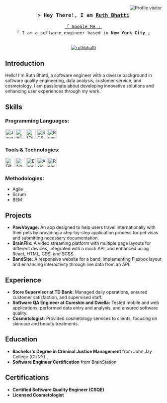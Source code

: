 <!--
<h2 align="center">
  Welcome to Ruth Bhatti's World!
  <img src="https://media.giphy.com/media/hvRJCLFzcasrR4ia7z/giphy.gif" width="28">
</h2>
-->

<!--
<p align="center">
  <a href="https://github.com/ruthbhatti"><img src="https://readme-typing-svg.herokuapp.com/?lines=Self%20Taught%20Programmer;Front%20End%20Developer;Always%20learning%20new%20things&center=true&width=380&height=45"></a>
</p>
-->

<a href="https://komarev.com/ghpvc/?username=ruthbhatti">
  <img align="right" src="https://komarev.com/ghpvc/?username=ruthbhatti&label=Visitors&color=0e75b6&style=flat" alt="Profile visitor" />
</a>

<h3 align="center">
        <samp>&gt; Hey There!, I am
                <b><a target="_blank" href="https://github.com/ruthbhatti">Ruth Bhatti</a></b>
        </samp>
</h3>

<p align="center"> 
  <samp>
    <a href="https://www.google.com/search?q=Ruth+Bhatti">「 Google Me 」</a>
    <br>
    「 I am a software engineer based in <b>New York City</b> 」
    <br>
    <br>
  </samp>
</p>

<p align="center">
 <a href="https://linkedin.com/in/ruth-bhatti/" target="blank">
  <img src="https://img.shields.io/badge/LinkedIn-0077B5?style=for-the-badge&logo=linkedin&logoColor=white" alt="ruthbhatti"/>
 </a>
</p>

## Introduction
Hello! I'm Ruth Bhatti, a software engineer with a diverse background in software quality engineering, data analysis, customer service, and cosmetology. I am passionate about developing innovative solutions and enhancing user experiences through my work.

## Skills
### Programming Languages:
<img src="https://upload.wikimedia.org/wikipedia/commons/6/6a/JavaScript-logo.png" alt="JavaScript" width="30"/> <img src="https://upload.wikimedia.org/wikipedia/commons/6/61/HTML5_logo_and_wordmark.svg" alt="HTML" width="30"/> <img src="https://upload.wikimedia.org/wikipedia/commons/d/d5/CSS3_logo_and_wordmark.svg" alt="CSS" width="30"/> <img src="https://upload.wikimedia.org/wikipedia/commons/9/96/Sass_Logo_Color.svg" alt="SCSS" width="30"/> <img src="https://upload.wikimedia.org/wikipedia/commons/a/a7/React-icon.svg" alt="React" width="30"/> 

### Tools & Technologies:
<img src="https://upload.wikimedia.org/wikipedia/commons/3/3f/Git_icon.svg" alt="Git" width="30"/> <img src="https://upload.wikimedia.org/wikipedia/commons/d/d9/Node.js_logo.svg" alt="Node.js" width="30"/> <img src="https://upload.wikimedia.org/wikipedia/commons/6/64/Expressjs.png" alt="Express" width="30"/> <img src="https://axios-http.com/assets/logo.svg" alt="Axios" width="30"/> <img src="https://reactrouter.com/favicon-light.png" alt="React Router" width="30"/>

### Methodologies:
- Agile
- Scrum
- BEM

## Projects
- **PawVoyage:** An app designed to help users travel internationally with their pets by providing a step-by-step application process for pet visas and submitting necessary documentation.
- **BrainFlix:** A video streaming platform with multiple page layouts for different devices, integrated with a mock API, and enhanced using React, HTML, CSS, and SCSS.
- **BandSite:** A responsive website for a band, implementing Flexbox layout and enhancing interactivity through live data from an API.

## Experience
- **Store Supervisor at TD Bank:** Managed daily operations, ensured customer satisfaction, and supervised staff.
- **Software QA Engineer at Cureskin and Dwella:** Tested mobile and web applications, performed data entry and analysis, and ensured software quality.
- **Cosmetologist:** Provided cosmetology services to clients, focusing on skincare and beauty treatments.

## Education
- **Bachelor's Degree in Criminal Justice Management** from John Jay College (CUNY)
- **Software Engineer Certification** from BrainStation

## Certifications
- **Certified Software Quality Engineer (CSQE)**
- **Licensed Cosmetologist**
